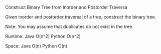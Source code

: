 Construct Binary Tree from Inorder and Postorder Traversa

Given inorder and postorder traversal of a tree, construct the binary tree.

Note:
You may assume that duplicates do not exist in the tree.



Runtime:
Java O(n^2) Python O(n^2)

Space:
Java O(n) Python O(n)
